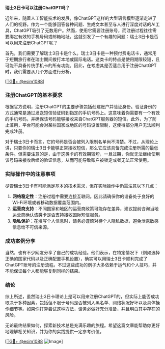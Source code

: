 **瑞士3日卡可以注册ChatGPT吗？**

近年来，随着人工智能技术的发展，像ChatGPT这样的大型语言模型逐渐走进了人们的视野。作为一个能够回答各种问题、生成文本甚至与人进行深度对话的AI工具，ChatGPT吸引了无数用户。然而，使用它需要注册账号，而注册过程往往需要绑定有效的手机号码或邮箱地址。这就引发了一个有趣的问题：瑞士3日卡是否可以用来注册ChatGPT呢？

首先，我们需要了解瑞士3日卡是什么。瑞士3日卡是一种预付费电话卡，通常用于短期旅行者在瑞士期间拨打本地或国际电话。这类卡的特点是使用期限较短，且可能不具备传统手机卡的所有功能。因此，在考虑其是否适合用于注册ChatGPT时，我们需要从几个方面进行分析。

[[TG💪+ @esim1088](https://t.me/s/esim1088)]

### 注册ChatGPT的基本要求

根据官方说明，注册ChatGPT的主要步骤包括创建账户并验证身份。验证身份的方式通常是通过发送短信验证码到指定的手机号码上。这意味着你需要有一个有效的手机号码，并确保该号码能够接收来自ChatGPT服务器的短信。此外，为了防止滥用，平台可能会对某些国家或地区的号码设置限制，这使得部分用户无法顺利完成注册。

对于瑞士3日卡而言，它的号码是否会被列入限制名单尚不清楚。不过，从理论上讲，只要你的瑞士3日卡能够正常接收短信，那么它应该具备完成注册所需的最低条件。但需要注意的是，由于这类卡的有效期较短，一旦过期，你就无法继续使用该号码来接收后续的验证信息，从而可能导致账户被锁定或者无法正常使用。

### 实际操作中的注意事项

尽管瑞士3日卡有可能满足基本的技术需求，但在实际操作中仍需注意以下几点：

1. **网络稳定性**：注册过程中需要连接互联网，因此请确保你的设备处于良好的Wi-Fi环境或者移动数据覆盖范围内。
2. **运营商支持**：不同国家和地区的运营商政策可能存在差异，建议提前咨询当地运营商确认该类卡是否支持接收国际短信服务。
3. **隐私保护**：在填写个人信息时，请务必谨慎对待个人隐私数据，避免泄露敏感信息给不可信来源。

### 成功案例分享

当然，也有不少网友分享了自己的成功经验。他们表示，在特定情况下（例如选择正确的国家代码以及正确配置手机设置），确实可以用瑞士3日卡顺利完成了ChatGPT账号的注册流程。不过这些成功的例子大多依赖于运气和个人技巧，并不能保证每个人都能够复制同样的结果。

### 结论

综上所述，虽然瑞士3日卡理论上是可以用来注册ChatGPT的，但实际上能否成功取决于多种因素，包括但不限于号码是否被列入黑名单、网络状况好坏以及具体操作细节等。如果你打算尝试这种方法，请务必做好充分准备，并且明白其中存在的风险。

无论最终结果如何，探索新技术总是充满乐趣的旅程。希望这篇文章能帮助你更好地理解相关知识，并为你的实践提供一定参考价值。

[[TG💪+ @esim1088](https://t.me/s/esim1088) ![Image](https://i.postimg.cc/4NQfJmqS/Snipaste-2025-05-13-00-14-12.png)]